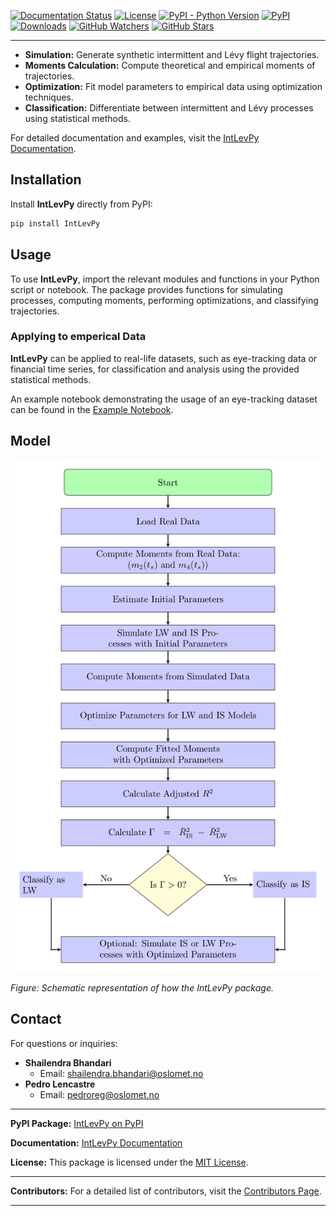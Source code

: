 [![Documentation Status](https://readthedocs.org/projects/intlevpy/badge/?version=latest)](https://intlevpy.readthedocs.io/en/latest/)
[![License](https://img.shields.io/badge/License-MIT-brightgreen)](https://github.com/shailendrabhandari/IntLevPy/blob/main/LICENSE)
[![PyPI - Python Version](https://img.shields.io/pypi/pyversions/intlevpy)](https://pypi.org/project/IntLevPy/)
[![PyPI](https://img.shields.io/pypi/v/intlevpy)](https://pypi.org/project/IntLevPy/)
[![Downloads](https://pepy.tech/badge/intlevpy)](https://pepy.tech/project/intlevpy)
[![GitHub Watchers](https://img.shields.io/github/watchers/shailendrabhandari/IntLevPy?style=social)](https://github.com/shailendrabhandari/IntLevPy/watchers)
[![GitHub Stars](https://img.shields.io/github/stars/shailendrabhandari/IntLevPy?style=social)](https://github.com/shailendrabhandari/IntLevPy/stargazers)

---

- **Simulation:** Generate synthetic intermittent and Lévy flight trajectories.
- **Moments Calculation:** Compute theoretical and empirical moments of trajectories.
- **Optimization:** Fit model parameters to empirical data using optimization techniques.
- **Classification:** Differentiate between intermittent and Lévy processes using statistical methods.

For detailed documentation and examples, visit the [IntLevPy Documentation](https://intlevpy.readthedocs.io/en/latest/).

## Installation

Install **IntLevPy** directly from PyPI:

```bash
pip install IntLevPy
```

## Usage

To use **IntLevPy**, import the relevant modules and functions in your Python script or notebook. The package provides functions for simulating processes, computing moments, performing optimizations, and classifying trajectories.


### Applying to emperical Data

**IntLevPy** can be applied to real-life datasets, such as eye-tracking data or financial time series, for classification and analysis using the provided statistical methods.

An example notebook demonstrating the usage of an eye-tracking dataset can be found in the [Example Notebook](https://github.com/shailendrabhandari/IntLevPy/blob/main/intermittent_levy/examples/example.ipynb).


## Model

![Intermittent Lévy Process Model](https://raw.githubusercontent.com/shailendrabhandari/IntLevPy/main/intermittent_levy/examples/results/model.jpg)

*Figure: Schematic representation of how the IntLevPy package.*

## Contact

For questions or inquiries:

- **Shailendra Bhandari**
  - Email: shailendra.bhandari@oslomet.no
- **Pedro Lencastre**
  - Email: pedroreg@oslomet.no

---

**PyPI Package:** [IntLevPy on PyPI](https://pypi.org/project/IntLevPy/)

**Documentation:** [IntLevPy Documentation](https://intlevpy.readthedocs.io/en/latest/)

**License:** This package is licensed under the [MIT License](https://github.com/shailendrabhandari/IntLevPy/blob/main/LICENSE).

---

**Contributors:** For a detailed list of contributors, visit the [Contributors Page](https://intlevpy.readthedocs.io/en/latest/authors.html#contributors).

--- 